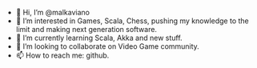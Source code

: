 - 👋 Hi, I’m @malkaviano
- 👀 I’m interested in Games, Scala, Chess, pushing my knowledge to the limit and making next generation software.
- 🌱 I’m currently learning Scala, Akka and new stuff.
- 💞️ I’m looking to collaborate on Video Game community.
- 📫 How to reach me: github.

<!---
malkaviano/malkaviano is a ✨ special ✨ repository because its `README.md` (this file) appears on your GitHub profile.
You can click the Preview link to take a look at your changes.
--->
